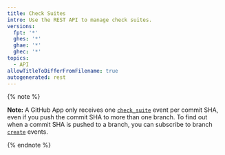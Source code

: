 ```yaml
---
title: Check Suites
intro: Use the REST API to manage check suites.
versions:
  fpt: '*'
  ghes: '*'
  ghae: '*'
  ghec: '*'
topics:
  - API
allowTitleToDifferFromFilename: true
autogenerated: rest
---
```


{% note %}

  **Note:** A GitHub App only receives one [`check_suite`](/webhooks-and-events/webhooks/webhook-events-and-payloads#check_suite) event per commit SHA, even if you push the commit SHA to more than one branch. To find out when a commit SHA is pushed to a branch, you can subscribe to branch [`create`](/webhooks-and-events/webhooks/webhook-events-and-payloads#create) events.

{% endnote %}


<!-- Content after this section is automatically generated -->

